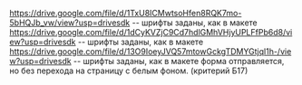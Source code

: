 https://drive.google.com/file/d/1TxU8ICMwtsoHfen8RQK7mo-5bHQJb_vw/view?usp=drivesdk -- шрифты заданы, как в макете
https://drive.google.com/file/d/1dCyKVZjC9Cd7hdlGMhVHjyUPLFfPb6d8/view?usp=drivesdk -- шрифты заданы, как в макете
https://drive.google.com/file/d/13O9IoeyJVQ57mtowGckgTDMYGtjql1h-/view?usp=drivesdk -- шрифты заданы, как в макете
форма отправляется, но без перехода на страницу с белым фоном. (критерий Б17)